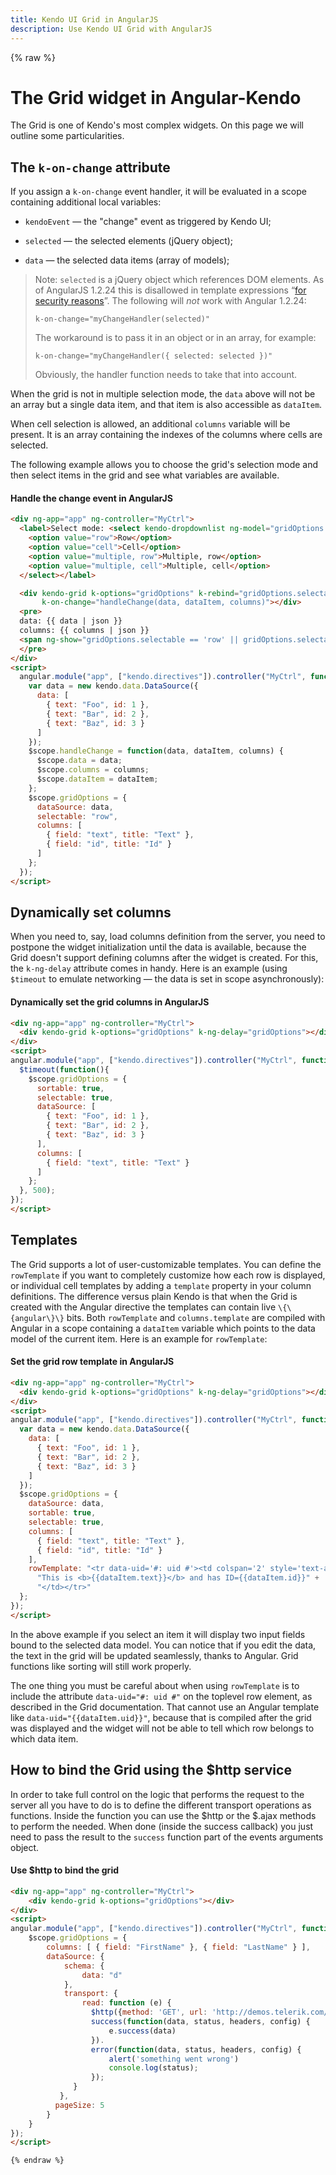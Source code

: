```yaml
---
title: Kendo UI Grid in AngularJS
description: Use Kendo UI Grid with AngularJS
---
```


{% raw %}

# The Grid widget in Angular-Kendo

The Grid is one of Kendo's most complex widgets. On this page we will outline some particularities.

## The `k-on-change` attribute

If you assign a `k-on-change` event handler, it will be evaluated in a scope containing additional local variables:

- `kendoEvent` — the "change" event as triggered by Kendo UI;

- `selected` — the selected elements (jQuery object);

- `data` — the selected data items (array of models);

> Note: `selected` is a jQuery object which references DOM elements.  As of AngularJS 1.2.24 this is disallowed in
> template expressions “[for security reasons](https://docs.angularjs.org/error/$parse/isecdom)”.  The following will
> *not* work with Angular 1.2.24:
>
>     k-on-change="myChangeHandler(selected)"
>
> The workaround is to pass it in an object or in an array, for example:
>
>     k-on-change="myChangeHandler({ selected: selected })"
>
> Obviously, the handler function needs to take that into account.

When the grid is not in multiple selection mode, the `data` above will not be an array but a single data item, and that item is also accessible as `dataItem`.

When cell selection is allowed, an additional `columns` variable will be present. It is an array containing the indexes of the columns where cells are selected.

The following example allows you to choose the grid's selection mode and then select items in the grid and see what variables are available.

#### Handle the change event in AngularJS
```html
<div ng-app="app" ng-controller="MyCtrl">
  <label>Select mode: <select kendo-dropdownlist ng-model="gridOptions.selectable">
    <option value="row">Row</option>
    <option value="cell">Cell</option>
    <option value="multiple, row">Multiple, row</option>
    <option value="multiple, cell">Multiple, cell</option>
  </select></label>

  <div kendo-grid k-options="gridOptions" k-rebind="gridOptions.selectable"
       k-on-change="handleChange(data, dataItem, columns)"></div>
  <pre>
  data: {{ data | json }}
  columns: {{ columns | json }}
  <span ng-show="gridOptions.selectable == 'row' || gridOptions.selectable == 'cell'">DataItem: {{ dataItem | json }}</span>
  </pre>
</div>
<script>
  angular.module("app", ["kendo.directives"]).controller("MyCtrl", function($scope) {
    var data = new kendo.data.DataSource({
      data: [
        { text: "Foo", id: 1 },
        { text: "Bar", id: 2 },
        { text: "Baz", id: 3 }
      ]
    });
    $scope.handleChange = function(data, dataItem, columns) {
      $scope.data = data;
      $scope.columns = columns;
      $scope.dataItem = dataItem;
    };
    $scope.gridOptions = {
      dataSource: data,
      selectable: "row",
      columns: [
        { field: "text", title: "Text" },
        { field: "id", title: "Id" }
      ]
    };
  });
</script>
```
## Dynamically set columns

When you need to, say, load columns definition from the server, you need to postpone the widget initialization until the data is available, because the Grid doesn't support defining columns after the widget is created. For this, the `k-ng-delay` attribute comes in handy. Here is an example (using `$timeout` to emulate networking — the data is set in scope asynchronously):

#### Dynamically set the grid columns in AngularJS
```html
<div ng-app="app" ng-controller="MyCtrl">
  <div kendo-grid k-options="gridOptions" k-ng-delay="gridOptions"></div>
</div>
<script>
angular.module("app", ["kendo.directives"]).controller("MyCtrl", function($scope, $timeout) {
  $timeout(function(){
    $scope.gridOptions = {
      sortable: true,
      selectable: true,
      dataSource: [
        { text: "Foo", id: 1 },
        { text: "Bar", id: 2 },
        { text: "Baz", id: 3 }
      ],
      columns: [
        { field: "text", title: "Text" }
      ]
    };
  }, 500);
});
</script>
```
## Templates

The Grid supports a lot of user-customizable templates. You can define the `rowTemplate` if you want to completely customize how each row is displayed, or individual cell templates by adding a `template` property in your column definitions. The difference versus plain Kendo is that when the Grid is created with the Angular directive the templates can contain live `\{\{angular\}\}` bits. Both `rowTemplate` and `columns.template` are compiled with Angular in a scope containing a `dataItem` variable which points to the data model of the current item. Here is an example for `rowTemplate`:

#### Set the grid row template in AngularJS
```html
<div ng-app="app" ng-controller="MyCtrl">
  <div kendo-grid k-options="gridOptions" k-ng-delay="gridOptions"></div>
</div>
<script>
angular.module("app", ["kendo.directives"]).controller("MyCtrl", function($scope) {
  var data = new kendo.data.DataSource({
    data: [
      { text: "Foo", id: 1 },
      { text: "Bar", id: 2 },
      { text: "Baz", id: 3 }
    ]
  });
  $scope.gridOptions = {
    dataSource: data,
    sortable: true,
    selectable: true,
    columns: [
      { field: "text", title: "Text" },
      { field: "id", title: "Id" }
    ],
    rowTemplate: "<tr data-uid='#: uid #'><td colspan='2' style='text-align: center'>" +
      "This is <b>{{dataItem.text}}</b> and has ID={{dataItem.id}}" +
      "</td></tr>"
  }; 
});
</script>
```

In the above example if you select an item it will display two input fields bound to the selected data model. You can notice that if you edit the data, the text in the grid will be updated seamlessly, thanks to Angular. Grid functions like sorting will still work properly.

The one thing you must be careful about when using `rowTemplate` is to include the attribute `data-uid="#: uid #"` on the toplevel row element, as described in the Grid documentation. That cannot use an Angular template like `data-uid="{{dataItem.uid}}"`, because that is compiled after the grid was displayed and the widget will not be able to tell which row belongs to which data item.

## How to bind the Grid using the $http service

In order to take full control on the logic that performs the request to the server all you have to do is to define the different transport operations as functions. Inside the function you can use the $http or the $.ajax methods to perform the needed. When done (inside the success callback) you just need to pass the result to the `success` function part of the events arguments object.

#### Use $http to bind the grid
```html
<div ng-app="app" ng-controller="MyCtrl">
    <div kendo-grid k-options="gridOptions"></div>
</div>
<script>
angular.module("app", ["kendo.directives"]).controller("MyCtrl", function($scope, $http) {
    $scope.gridOptions = {
        columns: [ { field: "FirstName" }, { field: "LastName" } ],
        dataSource: {
            schema: {
                data: "d"
            },
            transport: {
                read: function (e) {
                  $http({method: 'GET', url: 'http://demos.telerik.com/kendo-ui/service/Northwind.svc/Employees'}).
                  success(function(data, status, headers, config) {
                      e.success(data)
                  }).
                  error(function(data, status, headers, config) {
                      alert('something went wrong')
                      console.log(status);
                  });
              }
           },
          pageSize: 5
        }
    }
});
</script>

{% endraw %}
